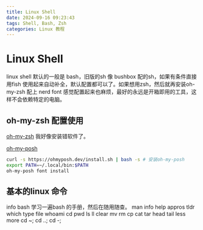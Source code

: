 ```yaml
---
title: Linux Shell
date: 2024-09-16 09:23:43
tags: Shell, Bash, Zsh
categories: Linux 教程
---
```

# Linux Shell

linux shell 默认的一般是 bash，旧版的sh 像 bushbox 配的sh，如果有条件直接用fish 使用起来自动补全，默认配置都可以了。如果想用zsh，然后就再安装oh-my-zsh 配上 nerd font 感觉配置起来也麻烦，最好的永远是开箱即用的工具，这样不会依赖特定的电脑。

## oh-my-zsh 配置使用
[oh-my-zsh](https://ohmyz.sh/)
我好像安装错软件了。

[oh-my-posh](https://ohmyposh.dev/docs/installation/fonts#) 


```bash
curl -s https://ohmyposh.dev/install.sh | bash -s # 安装oh-my-posh
export PATH=~/.local/bin:$PATH
oh-my-posh font install 

```

## 基本的linux 命令
info bash 学习一遍bash 的手册，然后在随用随查。
man info help appros tldr
which type file whoami 
cd pwd ls ll clear mv rm cp cat tar head tail less more 
cd ~; cd ..; cd -;

